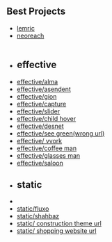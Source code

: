 <h2>Best Projects</h2>
<ul>
<li><a href="https://compassionate-austin-9b099c.netlify.app/">  lemric </a></li>
<li><a href="https://affectionate-lovelace-1649f4.netlify.app/">neoreach </a></li>
<br>
<li><h2>effective</h2></li>

<li><a href="https://angry-fermi-7cb6e9.netlify.app/">effective/alma </a></li>
<li><a href="https://kind-einstein-a840cb.netlify.app/">effective/asendent </a></li>
<li><a href="https://keen-heyrovsky-9b8e48.netlify.app/">effective/gion </a></li>
<li><a href="https://blissful-euler-4f35c7.netlify.app/">effective/capture </a></li>
<li><a href="https://naughty-lichterman-847fbd.netlify.app/">effective/slider </a></li>
<li><a href="https://wonderful-mestorf-1b8d4b.netlify.app/">effective/child hover </a></li>
<li><a href="https://relaxed-curran-1bbc14.netlify.app/">effective/desnet </a></li>
<li><a href="https://relaxed-curran-1bbc14.netlify.app/">effective/see green(wrong url) </a></li>
<li><a href="https://mystifying-babbage-c0918d.netlify.app/">effective/ vvork </a></li>
<li><a href="https://quizzical-hermann-f102f7.netlify.app/">effective/coffee man </a></li>
<li><a href="https://frosty-leakey-15085b.netlify.app/">effective/glasses man </a></li>
<li><a href="https://gracious-joliot-3a396a.netlify.app/">effective/saloon </a></li>

  <li><h2>static</h2><li>

<li><a href="https://tender-agnesi-bb6594.netlify.app/">static/fluxo  </a></li>
<li><a href="https://infallible-leavitt-026533.netlify.app/">static/shahbaz </a></li>
<li><a href="https://dazzling-shirley-11ab03.netlify.app/">static/ construction theme url </a></li>
<li><a href="https://elastic-leavitt-7124a0.netlify.app/">static/ shopping website url </a></li>
</ul>
